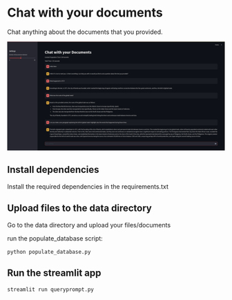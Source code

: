 # Chat with your documents

Chat anything about the documents that you provided.

![ChatbotUI](/images/ChatbotUI.png)

## Install dependencies

Install the required dependencies in the requirements.txt

## Upload files to the data directory

Go to the data directory and upload your files/documents

run the populate_database script:

```
python populate_database.py
```

## Run the streamlit app

```
streamlit run queryprompt.py
```
